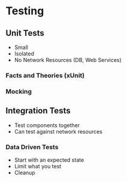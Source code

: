 # Testing
## Unit Tests
* Small
* Isolated
* No Network Resources (DB, Web Services)

### Facts and Theories (xUnit)

### Mocking


## Integration Tests
* Test components together
* Can test against network resources

### Data Driven Tests
* Start with an expected state
* Limit what you test
* Cleanup
